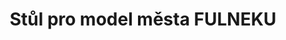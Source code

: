 ---
id: 776abe81-bc93-4fbf-9935-90dfa82821a8
title: "Stůl pro model města FULNEKU"
price: 10000
year: 2018
description: "Vlastní stůl pro model města Fulneku jsme díky Klášternímu kouskování 2018 zadali zhotovit místnímu stolaři, který se postaral o to, aby byl funkční, bytelný i krásný."
kouskovani: true
locationName: undefined
position:
  lng: 17.9071717367691
  lat: 49.71509426055534
---
